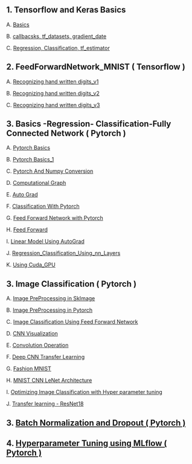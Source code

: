## 1. Tensorflow and Keras Basics
      
   A. [Basics](https://github.com/prajinkhadka/Tensorflow-2/blob/master/Tensorflow%20Basics/Tenosrflow_And_keras_basics.ipynb)
   
   B. [callbacsks, tf_datasets, gradient_date](https://github.com/prajinkhadka/Tensorflow-2/blob/master/Tensorflow%20Basics/callbacks%2Ctf_datassets%2Cgradient_tape.ipynb)
   
   C. [Regression, Classification, tf_estimator](https://github.com/prajinkhadka/Tensorflow-2/blob/master/Tensorflow%20Basics/Regression%2C%20Classification%2C%20TF_estimator.ipynb)


## 2. FeedForwardNetwork_MNIST ( Tensorflow )

   A. [Recognizing hand written digits_v1](https://github.com/prajinkhadka/Tensorflow-2/blob/master/Feed%20Forward%20Network_MNIST/recognizing_hand_written_digits_v1.ipynb)
   
   B. [Recognizing hand written digits_v2](https://github.com/prajinkhadka/Tensorflow-2/blob/master/Feed%20Forward%20Network_MNIST/recognizing_hand_written_digits_v2.ipynb)
   
   C. [Recognizing hand written digits_v3](https://github.com/prajinkhadka/Tensorflow-2/blob/master/Feed%20Forward%20Network_MNIST/recognizing_hand_written_digits_v3.ipynb) 
   
   
 ## 3. Basics -Regression- Classification-Fully Connected Network ( Pytorch )
 
   A. [Pytorch Basics](https://github.com/prajinkhadka/Deep-Learning-With-Tensorflow-and-Pytorch/blob/master/Basics%20-Regression-%20Classification-Fully%20Connected%20Network_Pytorch/basic.ipynb) 
   
   B. [Pytorch Basics_1](https://github.com/prajinkhadka/Deep-Learning-With-Tensorflow-and-Pytorch/blob/master/Basics%20-Regression-%20Classification-Fully%20Connected%20Network_Pytorch/More%20Bacisc%20Pytorch.ipynb)
   
   C. [Pytorch And Numpy Conversion](https://github.com/prajinkhadka/Deep-Learning-With-Tensorflow-and-Pytorch/blob/master/Basics%20-Regression-%20Classification-Fully%20Connected%20Network_Pytorch/ConversionBetweenPyTorchAndNumpy.ipynb)
   
   D. [Computational Graph](https://github.com/prajinkhadka/Deep-Learning-With-Tensorflow-and-Pytorch/blob/master/Basics%20-Regression-%20Classification-Fully%20Connected%20Network_Pytorch/Compututation%20Graph.ipynb)
   
   E. [Auto Grad](https://github.com/prajinkhadka/Deep-Learning-With-Tensorflow-and-Pytorch/blob/master/Basics%20-Regression-%20Classification-Fully%20Connected%20Network_Pytorch/AutoGrad%20-%20Gradients.ipynb)
   
   F. [Classification With Pytorch](https://github.com/prajinkhadka/Deep-Learning-With-Tensorflow-and-Pytorch/blob/master/Basics%20-Regression-%20Classification-Fully%20Connected%20Network_Pytorch/ClassificationPytorch.ipynb)
   
   G. [Feed Forward Network with Pytorch](https://github.com/prajinkhadka/Deep-Learning-With-Tensorflow-and-Pytorch/blob/master/Basics%20-Regression-%20Classification-Fully%20Connected%20Network_Pytorch/FFNetworksWithPyTorch.ipynb)
   
   H. [Feed Forward](https://github.com/prajinkhadka/Deep-Learning-With-Tensorflow-and-Pytorch/blob/master/Basics%20-Regression-%20Classification-Fully%20Connected%20Network_Pytorch/Feed_Forward.ipynb)
   
   I. [Linear Model Using AutoGrad](https://github.com/prajinkhadka/Deep-Learning-With-Tensorflow-and-Pytorch/blob/master/Basics%20-Regression-%20Classification-Fully%20Connected%20Network_Pytorch/Linear%20Model%20Using%20Auto%20Grad.ipynb)
   
   J. [Regression_Classification_Using_nn_Layers](https://github.com/prajinkhadka/Deep-Learning-With-Tensorflow-and-Pytorch/blob/master/Basics%20-Regression-%20Classification-Fully%20Connected%20Network_Pytorch/RegressionUsingNNLayersAndOptimizers.ipynb)
   
   K. [Using Cuda_GPU](https://github.com/prajinkhadka/Deep-Learning-With-Tensorflow-and-Pytorch/blob/master/Basics%20-Regression-%20Classification-Fully%20Connected%20Network_Pytorch/Using_Cuda.ipynbo)
   
    
 ## 3. Image Classification ( Pytorch )
 
   A. [Image PreProcessing in SkImage](https://github.com/prajinkhadka/Deep-Learning-With-Tensorflow-and-Pytorch/blob/master/Image%20Classification_Pytorch%20/Image%20Preprocessoing%20Techniques./Image%20preporcessing%20using%20skimage.ipynb)
   
   B. [Image PreProcessing in Pytorch](https://github.com/prajinkhadka/Deep-Learning-With-Tensorflow-and-Pytorch/blob/master/Image%20Classification_Pytorch%20/Image%20Preprocessoing%20Techniques./Image%20Preporcessing%20in%20Pytorch.ipynb)
   
   C. [Image Classification Using Feed Forward Network](https://github.com/prajinkhadka/Deep-Learning-With-Tensorflow-and-Pytorch/blob/master/Image%20Classification_Pytorch%20/Image%20Classification%20using%20CNN/mnist_dnn.ipynb)
   
   D. [CNN Visualization](https://github.com/prajinkhadka/Deep-Learning-With-Tensorflow-and-Pytorch/blob/master/Image%20Classification_Pytorch%20/Image%20Classification%20using%20CNN/CNN_Visualization.ipynb)
   
   E. [Convolution Operation](https://github.com/prajinkhadka/Deep-Learning-With-Tensorflow-and-Pytorch/blob/master/Image%20Classification_Pytorch%20/Image%20Classification%20using%20CNN/Convolution%20Operation.ipynb)
   
   F. [Deep CNN Transfer Learning](https://github.com/prajinkhadka/Deep-Learning-With-Tensorflow-and-Pytorch/blob/master/Image%20Classification_Pytorch%20/Image%20Classification%20using%20CNN/DeepCNN_transferLearning.ipynb)
   
   G. [Fashion MNIST](https://github.com/prajinkhadka/Deep-Learning-With-Tensorflow-and-Pytorch/blob/master/Image%20Classification_Pytorch%20/Image%20Classification%20using%20CNN/Fashion_MNIST.ipynb)
   
   H. [MNIST CNN LeNet Architecture](https://github.com/prajinkhadka/Deep-Learning-With-Tensorflow-and-Pytorch/blob/master/Image%20Classification_Pytorch%20/Image%20Classification%20using%20CNN/Mnist_CNN_LeNet.ipynb)
   
   I. [Optimizing Image Classification with Hyper parameter tuning](https://github.com/prajinkhadka/Deep-Learning-With-Tensorflow-and-Pytorch/blob/master/Image%20Classification_Pytorch%20/Image%20Classification%20using%20CNN/Optimizing_Image_Classification_with_Hyper_parameter_tuning_.ipynb)
   
   J. [Transfer learning - ResNet18](https://github.com/prajinkhadka/Deep-Learning-With-Tensorflow-and-Pytorch/blob/master/Image%20Classification_Pytorch%20/Image%20Classification%20using%20CNN/Transfer_Learning_ResNet18.ipynb)
   
## 3. [Batch Normalization and Dropout ( Pytorch )](https://github.com/prajinkhadka/Deep-Learning-With-Tensorflow-and-Pytorch/blob/master/Batch_Normalization_and_Dropout.ipynb)

## 4. [Hyperparameter Tuning using MLflow ( Pytorch )](https://github.com/prajinkhadka/Deep-Learning-With-Tensorflow-and-Pytorch/blob/master/Hyper_Parameter_tuning_using_MLFLOW.ipynb)
